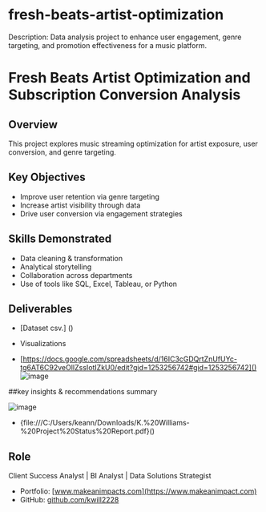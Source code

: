 # fresh-beats-artist-optimization
Description: Data analysis project to enhance user engagement, genre targeting, and promotion effectiveness for a music platform.

# Fresh Beats Artist Optimization and Subscription Conversion Analysis

## Overview
This project explores music streaming optimization for artist exposure, user conversion, and genre targeting.

## Key Objectives
- Improve user retention via genre targeting
- Increase artist visibility through data
- Drive user conversion via engagement strategies

## Skills Demonstrated
- Data cleaning & transformation
- Analytical storytelling
- Collaboration across departments
- Use of tools like SQL, Excel, Tableau, or Python

## Deliverables
- [Dataset csv.] ()
- Visualizations

- [https://docs.google.com/spreadsheets/d/16IC3cGDQrtZnUfUYc-tg6AT6C92veOlIZssIotIZkU0/edit?gid=1253256742#gid=1253256742]()
![image](https://github.com/user-attachments/assets/2f595264-2e12-472f-9a70-afe8ea0707e5)



##key insights & recommendations summary

![image](https://github.com/user-attachments/assets/fdf69624-192a-4b3e-b79e-c0a818a0f445)
- {file:///C:/Users/keann/Downloads/K.%20Williams-%20Project%20Status%20Report.pdf}()


## Role
Client Success Analyst | BI Analyst | Data Solutions Strategist  
- Portfolio: [www.makeanimpacts.com](https://www.makeanimpact.com)  
- GitHub: [github.com/kwill2228](https://github.com/kwill2228)
